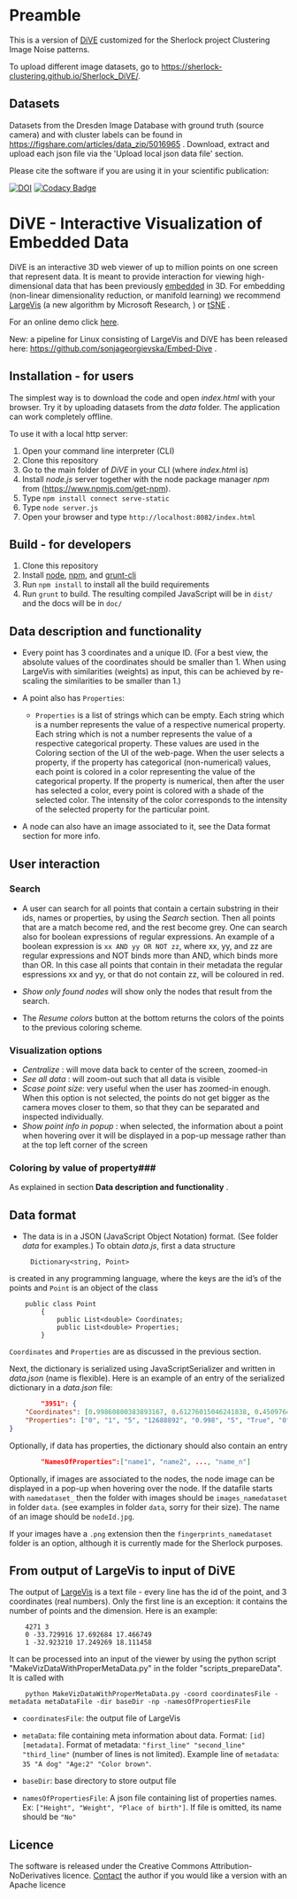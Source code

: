 
# Preamble

This is a version of [DiVE](https://github.com/NLeSC/DiVE) customized for the Sherlock project Clustering Image Noise patterns.

To upload different image datasets, go to https://sherlock-clustering.github.io/Sherlock_DiVE/.

## Datasets 

Datasets from the Dresden Image Database with ground truth (source camera) and with cluster labels can be found in https://figshare.com/articles/data_zip/5016965 . Download, extract and upload each json file via the 'Upload local json data file' section.
 
Please cite the software if you are using it in your scientific publication:

[![DOI](https://zenodo.org/badge/69663950.svg)](https://zenodo.org/badge/latestdoi/69663950)
[![Codacy Badge](https://api.codacy.com/project/badge/Grade/9ba82068db534a19b0d70dd80c8238bd)](https://www.codacy.com/app/sonjageorgievska/DiVE?utm_source=github.com&amp;utm_medium=referral&amp;utm_content=NLeSC/DiVE&amp;utm_campaign=Badge_Grade)

# DiVE   -  Interactive Visualization of Embedded Data

 
DiVE is an interactive 3D web viewer of up to million points on one screen that represent data. It is meant to provide interaction for viewing high-dimensional data that has been previously [embedded](https://en.wikipedia.org/wiki/Nonlinear_dimensionality_reduction) in 3D. For embedding (non-linear dimensionality reduction, or manifold learning) we recommend [LargeVis](http://github.com/sonjageorgievska/LargeVis/) (a new algorithm by Microsoft Research, ) or [tSNE](https://github.com/lvdmaaten/bhtsne) .       

For an online demo click  [here](http://NLeSC.github.io/DiVE/ "online demo").   

New: a pipeline for Linux consisting of LargeVis and DiVE has been released here: https://github.com/sonjageorgievska/Embed-Dive .

## Installation - for users ##

The simplest way is to download the code and open *index.html* with your browser. Try it by uploading datasets from the *data* folder. The application can work completely offline.    

To use it with a local http server:

1. Open your command line interpreter (CLI)
2. Clone this repository
3. Go to the main folder of *DiVE* in your CLI (where *index.htm*l is)
4. Install *node.js* server together with the node package manager *npm* from (https://www.npmjs.com/get-npm).
5. Type `npm install connect serve-static`
6. Type `node server.js` 
7. Open your browser and type `http://localhost:8082/index.html` 

## Build - for developers ##

1. Clone this repository
1. Install [node](http://nodejs.org/), [npm](https://www.npmjs.org/), and [grunt-cli](https://www.npmjs.org/package/grunt-cli)
1. Run `npm install` to install all the build requirements
1. Run `grunt` to build. The resulting compiled JavaScript will be in `dist/` and the docs will be in `doc/`



## Data description and functionality ##

* Every point has 3 coordinates and a unique ID. (For a best view, the absolute values of the coordinates should be smaller than 1. When using LargeVis with similarities (weights) as input, this can be achieved by re-scaling the similarities to be smaller than 1.) 
 
* A point also has `Properties`:
   
  - `Properties` is a list of strings which can be empty. Each string which is a number represents the value of a respective numerical property. Each string which is not a number represents the value of a respective categorical property.  These values are used in the Coloring section of the UI of the web-page. When the user selects a property, if the property has categorical (non-numerical) values, each point is colored in a color representing the value of the categorical property. If the property is numerical, then after the user has selected a color, every point is colored with a shade of the selected color. The intensity of the color corresponds to the intensity of the selected property for the particular point. 

* A node can also have an image associated to it, see the Data format section for more info.

## User interaction ##
### Search ###
* A user can search for all points that contain a certain substring in their ids, names or properties, by using the *Search* section. Then all points that are a match become red, and the rest become grey. One can search also for boolean expressions of regular expressions. An example of a boolean expression is `xx AND yy OR NOT zz`, where xx, yy, and zz are regular expressions and NOT binds more than AND, which binds more than OR. In this case all points that contain in their metadata the regular espressions xx and yy, or that do not contain zz, will be coloured in red. 

* *Show only found nodes* will show only the nodes that result from the search.
  
* The *Resume colors* button at the bottom returns the colors of the points to the previous coloring scheme. 

### Visualization options ###

* *Centralize*  : will move data back to center of the screen, zoomed-in
* *See all data* : will zoom-out such that all data is visible
* *Scase point size*: very useful when the user has zoomed-in enough. When this option is not selected, the points do not get bigger as the camera moves closer to them, so that they can be separated and inspected individually. 
* *Show point info in popup* : when selected, the information about a point when hovering over it will be displayed in a pop-up message  rather than at the top left corner of the screen

### Coloring by value of property###

As explained in section **Data description and functionality** .

## Data format ##

- The data is in a JSON (JavaScript Object Notation)  format. (See folder *data* for examples.)
To obtain *data.js*, first a data structure

		Dictionary<string, Point>

is created in any programming language, where the keys are the id’s of the points and `Point` is an object of the class 
  
		public class Point
		    {
		        public List<double> Coordinates;
		        public List<double> Properties;
		    }

`Coordinates` and `Properties` are as discussed in the previous section.

Next, the dictionary is serialized using JavaScriptSerializer and written in *data.json* (name is flexible). 
Here is an example of an entry of the serialized dictionary in a *data.json* file:
```json
		"3951": {
    "Coordinates": [0.99860800383893167, 0.61276015046241838, 0.450976426942296],
    "Properties": ["0", "1", "5", "12688892", "0.998", "5", "True", "0", "False", "5", "1", "True", "1", "518", "0", "-1", "Rhodotorula", "", "Sporidiobolales", "Microbotryomycetes"]
}
```
Optionally, if data has properties, the dictionary should also contain an entry 
```json
		"NamesOfProperties":["name1", "name2", ..., "name_n"]
```

Optionally, if images are associated to the nodes, the node image can be displayed in a pop-up when hovering over the node. 
If the datafile starts with `namedataset_` then the folder with images should be `images_namedataset` in folder `data`. 
(see examples in folder `data`, sorry for their size). The name of an image should be `nodeId.jpg`.

If your images have  a `.png` extension then the `fingerprints_namedataset` folder is an option, although it is currently made for the Sherlock purposes.

## From output of LargeVis to input of DiVE ##

The output of [LargeVis](http://github.com/sonjageorgievska/LargeVis/) is a text file - every line has the id of the point, and 3 coordinates (real numbers). Only the first line is an exception: it contains the number of points and the dimension. Here is an example:

		4271 3
		0 -33.729916 17.692684 17.466749
		1 -32.923210 17.249269 18.111458
		
It can be processed into an input of the viewer by using the python script "MakeVizDataWithProperMetaData.py" in the folder "scripts_prepareData". It is called with 
		
		python MakeVizDataWithProperMetaData.py -coord coordinatesFile -metadata metaDataFile -dir baseDir -np -namesOfPropertiesFile 
		
		
		
* `coordinatesFile`: the output file of LargeVis
* `metaData`: file containing meta information about data. Format: `[id] [metadata]`.  Format of metadata:  `"first_line" "second_line" "third_line"` (number of lines is not limited). Example line of `metadata`: `35 "A dog" "Age:2" "Color brown"`.
	
* `baseDir`: base directory to store output file

* `namesOfPropertiesFile`: A json file containing list of properties names. Ex: `["Height", "Weight", "Place of birth"]`. If file is omitted, its name should be `"No"`


## Licence ##
The software is released under the Creative Commons Attribution-NoDerivatives licence.
[Contact](mailto:s.georgievska@esciencecenter.nl) the author if you would like a version with an Apache licence 



